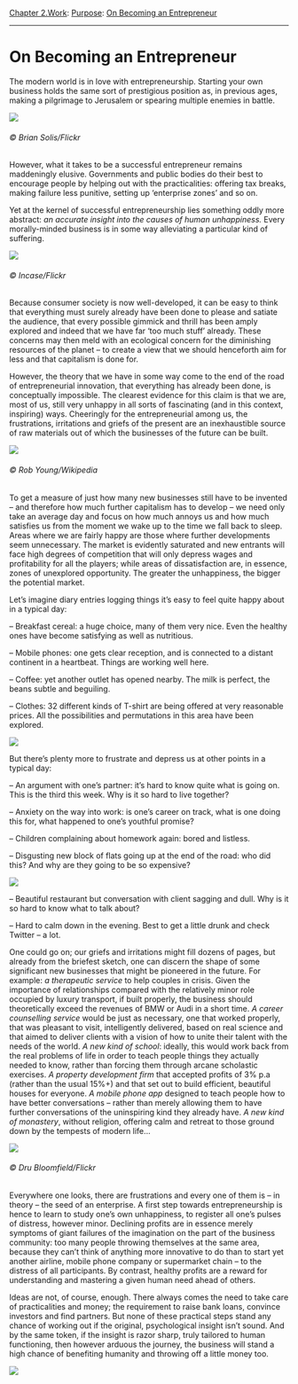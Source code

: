 [Chapter 2.Work](https://www.theschooloflife.com/thebookoflife/category/work/): [Purpose](https://www.theschooloflife.com/thebookoflife/category/work/purpose/): [On Becoming an Entrepreneur](https://www.theschooloflife.com/thebookoflife/how-to-become-an-entrepreneur/)

* * *

# On Becoming an Entrepreneur

The modern world is in love with entrepreneurship. Starting your own business holds the same sort of prestigious position as, in previous ages, making a pilgrimage to Jerusalem or spearing multiple enemies in battle.

![](https://www.theschooloflife.com/thebookoflife/wp-content/uploads/2014/10/2696198607_a6f3f7cd02_o-1024x683.jpg)

###### © Brian Solis/Flickr

However, what it takes to be a successful entrepreneur remains maddeningly elusive. Governments and public bodies do their best to encourage people by helping out with the practicalities: offering tax breaks, making failure less punitive, setting up ‘enterprise zones’ and so on.

Yet at the kernel of successful entrepreneurship lies something oddly more abstract: _an accurate insight into the causes of human unhappiness._ Every morally-minded business is in some way alleviating a particular kind of suffering.

![](https://www.theschooloflife.com/thebookoflife/wp-content/uploads/2014/10/435243946_a96dde8632_o-1024x769.png)

###### © Incase/Flickr

Because consumer society is now well-developed, it can be easy to think that everything must surely already have been done to please and satiate the audience, that every possible gimmick and thrill has been amply explored and indeed that we have far ‘too much stuff’ already. These concerns may then meld with an ecological concern for the diminishing resources of the planet – to create a view that we should henceforth aim for less and that capitalism is done for.

However, the theory that we have in some way come to the end of the road of entrepreneurial innovation, that everything has already been done, is conceptually impossible. The clearest evidence for this claim is that we are, most of us, still very unhappy in all sorts of fascinating (and in this context, inspiring) ways. Cheeringly for the entrepreneurial among us, the frustrations, irritations and griefs of the present are an inexhaustible source of raw materials out of which the businesses of the future can be built.

![](https://www.theschooloflife.com/thebookoflife/wp-content/uploads/2014/10/True_Blood_Season_2_Poster_In_Times_Square_3619207070-1024x681.jpg)

###### © Rob Young/Wikipedia

To get a measure of just how many new businesses still have to be invented – and therefore how much further capitalism has to develop – we need only take an average day and focus on how much annoys us and how much satisfies us from the moment we wake up to the time we fall back to sleep. Areas where we are fairly happy are those where further developments seem unnecessary. The market is evidently saturated and new entrants will face high degrees of competition that will only depress wages and profitability for all the players; while areas of dissatisfaction are, in essence, zones of unexplored opportunity. The greater the unhappiness, the bigger the potential market.

Let’s imagine diary entries logging things it’s easy to feel quite happy about in a typical day:

– Breakfast cereal: a huge choice, many of them very nice. Even the healthy ones have become satisfying as well as nutritious.

– Mobile phones: one gets clear reception, and is connected to a distant continent in a heartbeat. Things are working well here.

– Coffee: yet another outlet has opened nearby. The milk is perfect, the beans subtle and beguiling.

– Clothes: 32 different kinds of T-shirt are being offered at very reasonable prices. All the possibilities and permutations in this area have been explored.

![](https://www.theschooloflife.com/thebookoflife/wp-content/uploads/2014/10/t-shirt-2351761_1920-1024x682.jpg)

But there’s plenty more to frustrate and depress us at other points in a typical day:

– An argument with one’s partner: it’s hard to know quite what is going on. This is the third this week. Why is it so hard to live together?

– Anxiety on the way into work: is one’s career on track, what is one doing this for, what happened to one’s youthful promise?

– Children complaining about homework again: bored and listless.

– Disgusting new block of flats going up at the end of the road: who did this? And why are they going to be so expensive?

![](https://www.theschooloflife.com/thebookoflife/wp-content/uploads/2014/10/architecture-structure-sky-house-window-glass-1218808-pxhere.com_-1024x576.jpg)

– Beautiful restaurant but conversation with client sagging and dull. Why is it so hard to know what to talk about?

– Hard to calm down in the evening. Best to get a little drunk and check Twitter – a lot.

One could go on; our griefs and irritations might fill dozens of pages, but already from the briefest sketch, one can discern the shape of some significant new businesses that might be pioneered in the future. For example: _a therapeutic service_ to help couples in crisis. Given the importance of relationships compared with the relatively minor role occupied by luxury transport, if built properly, the business should theoretically exceed the revenues of BMW or Audi in a short time. _A career counselling service_ would be just as necessary, one that worked properly, that was pleasant to visit, intelligently delivered, based on real science and that aimed to deliver clients with a vision of how to unite their talent with the needs of the world. _A new kind of school_: ideally, this would work back from the real problems of life in order to teach people things they actually needed to know, rather than forcing them through arcane scholastic exercises. _A property development firm_ that accepted profits of 3% p.a (rather than the usual 15%+) and that set out to build efficient, beautiful houses for everyone. _A mobile phone app_ designed to teach people how to have better conversations – rather than merely allowing them to have further conversations of the uninspiring kind they already have. _A new kind of monastery_, without religion, offering calm and retreat to those ground down by the tempests of modern life…

![](https://www.theschooloflife.com/thebookoflife/wp-content/uploads/2014/10/5757816075_ccbca983ae_o-1024x683.jpg)

###### © Dru Bloomfield/Flickr

Everywhere one looks, there are frustrations and every one of them is – in theory – the seed of an enterprise. A first step towards entrepreneurship is hence to learn to study one’s own unhappiness, to register all one’s pulses of distress, however minor. Declining profits are in essence merely symptoms of giant failures of the imagination on the part of the business community: too many people throwing themselves at the same area, because they can’t think of anything more innovative to do than to start yet another airline, mobile phone company or supermarket chain – to the distress of all participants. By contrast, healthy profits are a reward for understanding and mastering a given human need ahead of others.

Ideas are not, of course, enough. There always comes the need to take care of practicalities and money; the requirement to raise bank loans, convince investors and find partners. But none of these practical steps stand any chance of working out if the original, psychological insight isn’t sound. And by the same token, if the insight is razor sharp, truly tailored to human functioning, then however arduous the journey, the business will stand a high chance of benefiting humanity and throwing off a little money too.

[![](https://img.youtube.com/vi/lJjILQu2xM8/0.jpg)](https://www.youtube.com/embed/lJjILQu2xM8 '')
